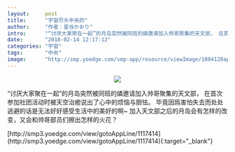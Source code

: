 ```yaml
---
layout:     post
title:      "宇宙尽头中央的"
author:     "作者：星谷かおり"
intro:      "“讨厌大家聚在一起”的月岛突然被同班的燐邀请加入帅哥聚集的天文部， 在首次参加社团活动时被天空治癒说出了心中的烦恼与胆怯。 毕竟因爲害怕失去而处处逃避的话是无法好好感受生活中的美好的啊~ 加入天文部之后的月岛会有怎样的改变，又会和帅哥部员们擦出怎样的火花？"
date:       "2018-02-14 12:17:12"
categories: "宇宙"
tags:       "中央"
image:      "http://smp.yoedge.com/smp-app/resource/viewImage/1004128appline.png"
---
```

<div style="text-align: center">
<p><img src="http://smp.yoedge.com/smp-app/resource/viewImage/1004128appline.png"/></p>
</div>
<p class="post-meta">
<span>“讨厌大家聚在一起”的月岛突然被同班的燐邀请加入帅哥聚集的天文部， 在首次参加社团活动时被天空治癒说出了心中的烦恼与胆怯。 毕竟因爲害怕失去而处处逃避的话是无法好好感受生活中的美好的啊~ 加入天文部之后的月岛会有怎样的改变，又会和帅哥部员们擦出怎样的火花？</span>
</p>
[http://smp3.yoedge.com/view/gotoAppLine/1117414](http://smp3.yoedge.com/view/gotoAppLine/1117414){:target="_blank"}


